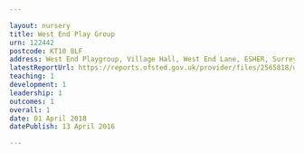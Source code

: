 ```yaml
---

layout: nursery
title: West End Play Group
urn: 122442
postcode: KT10 8LF
address: West End Playgroup, Village Hall, West End Lane, ESHER, Surrey, KT10 8LF
latestReportUrl: https://reports.ofsted.gov.uk/provider/files/2565818/urn/122442.pdf
teaching: 1
development: 1
leadership: 1
outcomes: 1
overall: 1
date: 01 April 2018 
datePublish: 13 April 2016

---
```

